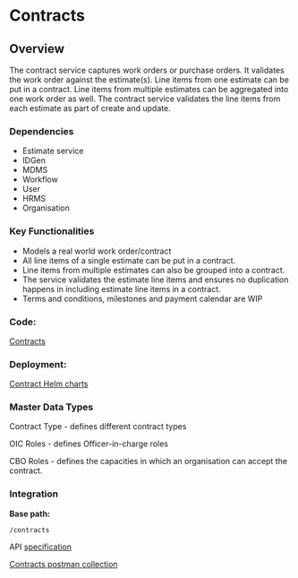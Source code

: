# Contracts

## Overview

The contract service captures work orders or purchase orders. It validates the work order against the estimate(s).  Line items from one estimate can be put in a contract. Line items from multiple estimates can be aggregated into one work order as well. The contract service validates the line items from each estimate as part of create and update.

### Dependencies

* Estimate service
* IDGen
* MDMS
* Workflow
* User
* HRMS
* Organisation

### Key Functionalities

* Models a real world work order/contract&#x20;
* All line items of a single estimate can be put in a contract.
* Line items from multiple estimates can also be grouped into a contract.
* The service validates the estimate line items and ensures no duplication happens in including estimate line items in a contract.&#x20;
* Terms and conditions, milestones and payment calendar are WIP

### Code:

[Contracts](https://github.com/egovernments/DIGIT-Works/tree/master/backend/contracts)

### Deployment:

[Contract Helm charts](https://github.com/egovernments/DIGIT-DevOps/tree/digit-works/deploy-as-code/helm/charts/digit-works/backend/contracts)

### Master Data Types

Contract Type - defines different contract types

OIC Roles - defines Officer-in-charge roles

CBO Roles - defines the capacities in which an organisation can accept the contract.

### Integration

**Base path:**

`/contracts`

API [specification](../architecture/low-level-design/services/contracts.md#api-contract-link)

[Contracts postman collection](https://github.com/egovernments/DIGIT-Works/blob/master/backend/contracts/Contract\_Service\_Postman\_Scripts.postman\_collection.json)
